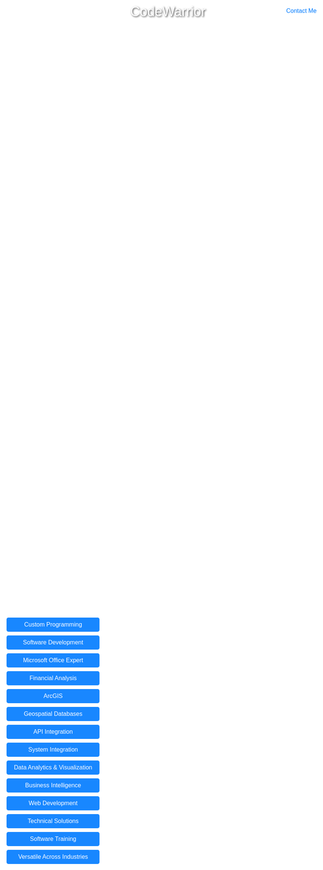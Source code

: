 <!DOCTYPE html>
<html lang="en">
<head>
    <meta charset="UTF-8">
    <meta name="viewport" content="width=device-width, initial-scale=1.0">
    <title>CodeWarrior</title>
    <style>
        body, html {
            height: 100%;
            margin: 0;
            font-family: Arial, sans-serif;
            background: url('https://github.com/CodeWarriorLLC/CodeWarriorLLC/assets/170987014/1dd43a63-da32-4ed0-a122-9680cc7ef417') no-repeat center center fixed;
            background-size: cover;
        }
        .company-name {
            position: absolute;
            top: 20px;
            width: 100%;
            text-align: center;
            font-size: 36px;
            color: #fff;
            text-shadow: 2px 2px 4px rgba(0, 0, 0, 0.7);
        }
        .container {
            position: absolute;
            top: 50%;
            left: 10%;
            transform: translateY(-50%);
            display: flex;
            flex-direction: column;
            gap: 10px;
        }
        .button {
            padding: 10px 20px;
            font-size: 16px;
            color: #fff;
            background-color: #007bff;
            border: none;
            border-radius: 5px;
            text-align: center;
            text-decoration: none;
            opacity: 0.9;
        }
        .button:hover {
            background-color: #0056b3;
            opacity: 1;
        }
        .contact-link {
            position: absolute;
            top: 20px;
            right: 20px;
            font-size: 16px;
            color: #007bff;
            text-decoration: none;
            background-color: rgba(255, 255, 255, 0.8);
            padding: 10px;
            border-radius: 5px;
        }
        .contact-link:hover {
            text-decoration: underline;
            background-color: rgba(255, 255, 255, 1);
        }
    </style>
</head>
<body>
    <div class="company-name">CodeWarrior</div>
    <div class="container">
        <a href="custom-programming.html" class="button">Custom Programming</a>
        <a href="software-development.html" class="button">Software Development</a>
        <a href="microsoft-office.html" class="button">Microsoft Office Expert</a>
        <a href="financial-analysis.html" class="button">Financial Analysis</a>
        <a href="arcgis.html" class="button">ArcGIS</a>
        <a href="geospatial-databases.html" class="button">Geospatial Databases</a>
        <a href="api-integration.html" class="button">API Integration</a>
        <a href="system-integration.html" class="button">System Integration</a>
        <a href="data-analytics.html" class="button">Data Analytics & Visualization</a>
        <a href="business-intelligence.html" class="button">Business Intelligence</a>
        <a href="web-development.html" class="button">Web Development</a>
        <a href="technical-solutions.html" class="button">Technical Solutions</a>
        <a href="software-training.html" class="button">Software Training</a>
        <a href="versatile-industries.html" class="button">Versatile Across Industries</a>
    </div>
    <a href="contact.html" class="contact-link">Contact Me</a>
</body>
</html>

